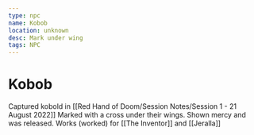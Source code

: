 ```yaml
---
type: npc
name: Kobob
location: unknown
desc: Mark under wing
tags: NPC
---
```


# Kobob 
Captured kobold in [[Red Hand of Doom/Session Notes/Session 1 - 21 August 2022]]
Marked with a cross under their wings.
Shown mercy and was released.
Works (worked) for [[The Inventor]] and [[Jeralla]]
